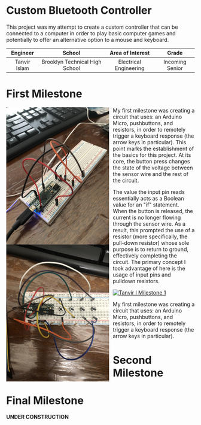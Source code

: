 ﻿# Custom Bluetooth Controller

This project was my attempt to create a custom controller that can be connected to a computer in order to play basic computer games and potentially to offer an alternative option to a mouse and keyboard.

| **Engineer** | **School** | **Area of Interest** | **Grade** |
|:--:|:--:|:--:|:--:|
| Tanvir Islam | Brooklyn Technical High School | Electrical Engineering | Incoming Senior
  
# First Milestone

<HTML>
  
<img src="images_folder/IMG-2207.jpg" length=275 width=275 align=left style="float:left; padding-right:10px">
<img src="images_folder/IMG-2217.jpg" length=275 width=275 align=left style="float:left; padding-right:10px">
  
  My first milestone was creating a circuit that uses: an Arduino Micro, pushbuttons, and resistors, in order to remotely trigger a keyboard response (the arrow keys in particular). This point marks the establishment of the basics for this project. At its core, the button press changes the state of the voltage between the sensor wire and the rest of the circuit.
  
  The value the input pin reads essentially acts as a Boolean value for an "if" statement. When the button is released, the current is no longer flowing through the sensor wire. As a result, this prompted the use of a resistor (more specifically, the pull-down resistor) whose sole purpose is to return to ground, effectively completing the circuit. The primary concept I took advantage of here is the usage of input pins and pulldown resistors.

</HTML>

[![Tanvir I Milestone 1](https://res.cloudinary.com/marcomontalbano/image/upload/v1626222369/video_to_markdown/images/youtube--pSd6XLdJq5s-c05b58ac6eb4c4700831b2b3070cd403.jpg)](https://www.youtube.com/watch?v=pSd6XLdJq5s "Tanvir I Milestone 1")

My first milestone was creating a circuit that uses: an Arduino Micro, pushbuttons, and resistors, in order to remotely trigger a keyboard response (the arrow keys in particular).

# Second Milestone

# Final Milestone

**UNDER CONSTRUCTION**
